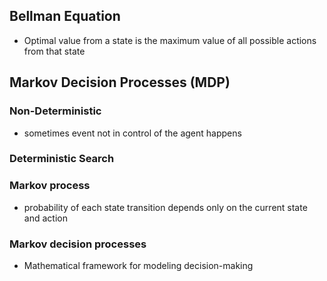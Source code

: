 ## Bellman Equation
- Optimal value from a state is the maximum value of all possible actions from that state
## Markov Decision Processes (MDP)
### Non-Deterministic
- sometimes event not in control of the agent happens
### Deterministic Search

### Markov process
- probability of each state transition depends only on the current state and action
### Markov decision processes
- Mathematical framework for modeling decision-making

